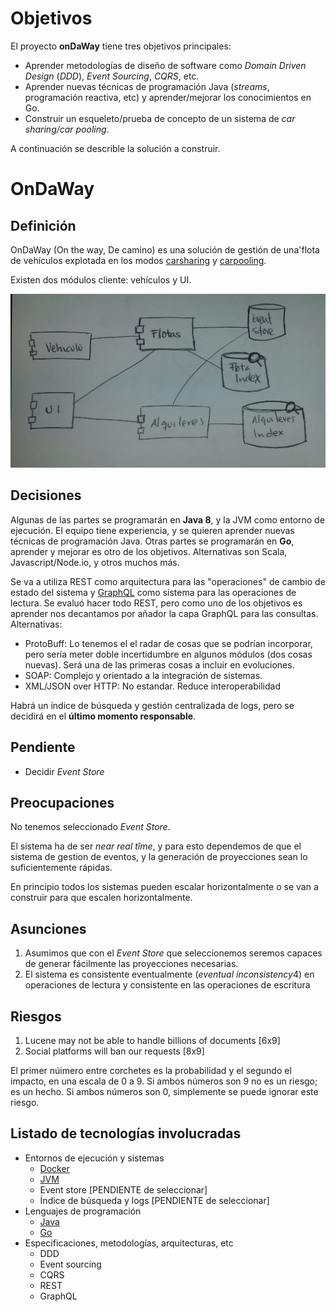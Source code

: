 # Objetivos

El proyecto **onDaWay** tiene tres objetivos principales: 

  - Aprender metodologías de diseño de software como *Domain Driven Design* (*DDD*), *Event Sourcing*, *CQRS*, etc. 
  - Aprender nuevas técnicas de programación Java (*streams*, programación reactiva, etc) y aprender/mejorar los conocimientos en Go.
  - Construir un esqueleto/prueba de concepto de un sistema de *car sharing/car pooling*.


A continuación se describle la solución a construir.


# OnDaWay

## Definición

OnDaWay (On the way, De camino) es una solución de gestión de una'flota de vehículos explotada en los modos [carsharing](https://es.wikipedia.org/wiki/Pr%C3%A9stamo_de_veh%C3%ADculos) y [carpooling](https://es.wikipedia.org/wiki/Uso_compartido_de_autom%C3%B3vil).

Existen dos módulos cliente: vehículos y UI.

![Diagrama de la solución](images/OnDaWay_1000metres_solution_diagram.jpeg "Diagrama de la solución")


## Decisiones

Algunas de las partes se programarán en **Java 8**, y la JVM como entorno de ejecución. El equipo tiene experiencia, y se quieren aprender nuevas técnicas de programación Java. Otras partes se programarán en **Go**, aprender y mejorar es otro de los objetivos. Alternativas son Scala, Javascript/Node.io, y otros muchos más.

Se va a utiliza REST como arquitectura para las "operaciones" de cambio de estado del sistema y [GraphQL](http://facebook.github.io/graphql/) como sistema para las operaciones de lectura. Se evaluó hacer todo REST, pero como uno de los objetivos es aprender nos decantamos por añador la capa GraphQL para las consultas. Alternativas: 

  - ProtoBuff: Lo tenemos el el radar de cosas que se podrían incorporar, pero sería meter doble incertidumbre en algunos módulos (dos cosas nuevas). Será una de las primeras cosas a incluir en evoluciones.
  - SOAP: Complejo y orientado a la integración de sistemas.
  - XML/JSON over HTTP: No estandar. Reduce interoperabilidad

Habrá un índice de búsqueda y gestión centralizada de logs, pero se decidirá en el __último momento responsable__.

## Pendiente

  - Decidir *Event Store*


## Preocupaciones

No tenemos seleccionado *Event Store*.

El sistema ha de ser *near real tîme*, y para esto dependemos de que el sistema de gestion de eventos, y la generación de proyecciones sean lo suficientemente rápidas.

En principio todos los sistemas pueden escalar horizontalmente o se van a construir para que escalen horizontalmente. 


## Asunciones

  1. Asumimos que con el *Event Store* que seleccionemos seremos capaces de generar fácilmente las proyecciones necesarias.
  2. El sistema es consistente eventualmente (*eventual inconsistency*4) en operaciones de lectura y consistente en las operaciones de escritura


## Riesgos

  1. Lucene may not be able to handle billions of documents [6x9]
  2. Social platforms will ban our requests [8x9] 

El primer núimero entre corchetes es la probabilidad y el segundo el impacto, en una escala de 0 a 9. Si ambos números son 9 no es un riesgo; es un hecho. Si ambos números son 0, simplemente se puede ignorar este riesgo.


## Listado de tecnologías involucradas

  - Entornos de ejecución y sistemas
    - [Docker](https://www.docker.com/)
    - [JVM](http://java.com)
    - Event store [PENDIENTE de seleccionar]
    - Índice de búsqueda y logs [PENDIENTE de seleccionar]
  - Lenguajes de programación
    - [Java](http://java.com)
    - [Go](https://golang.org/)
  - Especificaciones, metodologías, arquitecturas, etc
    - DDD
    - Event sourcing
    - CQRS
    - REST
    - GraphQL
